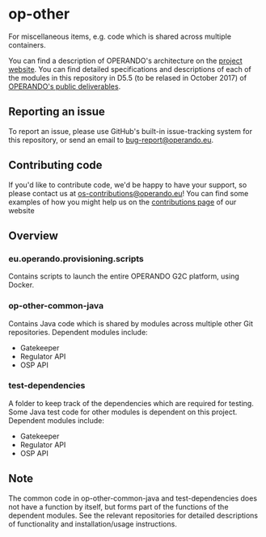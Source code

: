 # op-other
For miscellaneous items, e.g. code which is shared across multiple containers.

You can find a description of OPERANDO's architecture on the [project website](https://www.operando.eu). You can find detailed specifications and descriptions of each of the modules in this repository in D5.5 (to be relased in October 2017) of [OPERANDO's public deliverables](https://www.operando.eu/servizi/moduli/moduli_fase01.aspx?mp=1&fn=6&Campo_78=&Campo_126=68&AggiornaDB=search&moduli1379178994=&__VIEWSTATEGENERATOR=D6660DC7&__EVENTVALIDATION=/wEWCAKInYjvBwK46/eoCgLW6PifAQLM6NSfAQLP6LicAQLM6NifAQLPm7uVCQKtvouLDQGIwuPU0XcXVk7W8FmpEwz15iKL).

## Reporting an issue
To report an issue, please use GitHub's built-in issue-tracking system for this repository, or send an email to bug-report@operando.eu.

## Contributing code
If you'd like to contribute code, we'd be happy to have your support, so please contact us at os-contributions@operando.eu! You can find some examples of how you might help us on the [contributions page](https://www.operando.eu) of our website

## Overview
### eu.operando.provisioning.scripts
Contains scripts to launch the entire OPERANDO G2C platform, using Docker.

### op-other-common-java
Contains Java code which is shared by modules across multiple other Git repositories. Dependent modules include:
* Gatekeeper
* Regulator API
* OSP API

### test-dependencies
A folder to keep track of the dependencies which are required for testing. Some Java test code for other modules is dependent on this project. Dependent modules include:
* Gatekeeper
* Regulator API
* OSP API

## Note
The common code in op-other-common-java and test-dependencies does not have a function by itself, but forms part of the functions of the dependent modules. See the relevant repositories for detailed descriptions of functionality and installation/usage instructions.
